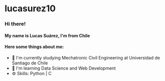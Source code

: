 # lucasurez10
### Hi there!
#### My name is Lucas Suárez, I'm from Chile
#### Here some things about me:

- 🔭 I'm currently studying Mechatronic Civil Engineering at Universidad de Santiago de Chile
- 🌱 I'm learning Data Science and Web Development
- ⚙️ Skills: Python | C 
